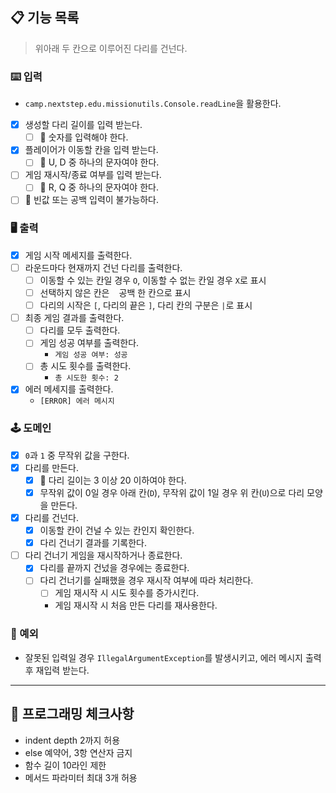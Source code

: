 ## 📋 기능 목록

> 위아래 두 칸으로 이루어진 다리를 건넌다.

### ⌨️ 입력

- `camp.nextstep.edu.missionutils.Console.readLine`을 활용한다.
- [x] 생성할 다리 길이를 입력 받는다.
    - [ ] 🧨 숫자를 입력해야 한다.
- [x] 플레이어가 이동할 칸을 입력 받는다.
    - [ ] 🧨 U, D 중 하나의 문자여야 한다.
- [ ] 게임 재시작/종료 여부를 입력 받는다.
    - [ ] 🧨 R, Q 중 하나의 문자여야 한다.
- [ ] 🧨 빈값 또는 공백 입력이 불가능하다.

### 🖥 출력

- [x] 게임 시작 메세지를 출력한다.
- [ ] 라운드마다 현재까지 건넌 다리를 출력한다.
    - [ ] 이동할 수 있는 칸일 경우 `O`, 이동할 수 없는 칸일 경우 `X`로 표시
    - [ ] 선택하지 않은 칸은 ` ` 공백 한 칸으로 표시
    - [ ] 다리의 시작은 `[`, 다리의 끝은 `]`, 다리 칸의 구분은 ` | `로 표시
- [ ] 최종 게임 결과를 출력한다.
    - [ ] 다리를 모두 출력한다.
    - [ ] 게임 성공 여부를 출력한다.
        - `게임 성공 여부: 성공`
    - [ ] 총 시도 횟수를 출력한다.
        - `총 시도한 횟수: 2`
- [x] 에러 메세지를 출력한다.
    - `[ERROR] 에러 메시지`

### 🕹️ 도메인

- [x] `0`과 `1` 중 무작위 값을 구한다.
- [x] 다리를 만든다.
    - [x] 🧨 다리 길이는 3 이상 20 이하여야 한다.
    - [x] 무작위 값이 0일 경우 아래 칸(`D`), 무작위 값이 1일 경우 위 칸(`U`)으로 다리 모양을 만든다.
- [x] 다리를 건넌다.
    - [x] 이동할 칸이 건널 수 있는 칸인지 확인한다.
    - [x] 다리 건너기 결과를 기록한다.
- [ ] 다리 건너기 게임을 재시작하거나 종료한다.
    - [x] 다리를 끝까지 건넜을 경우에는 종료한다.
    - [ ] 다리 건너기를 실패했을 경우 재시작 여부에 따라 처리한다.
        - [ ] 게임 재시작 시 시도 횟수를 증가시킨다.
        - 게임 재시작 시 처음 만든 다리를 재사용한다.

### 🧨 예외

- 잘못된 입력일 경우 `IllegalArgumentException`를 발생시키고, 에러 메시지 출력 후 재입력 받는다.

---

## 🏁 프로그래밍 체크사항

- indent depth 2까지 허용
- else 예약어, 3항 연산자 금지
- 함수 길이 10라인 제한
- 메서드 파라미터 최대 3개 허용
